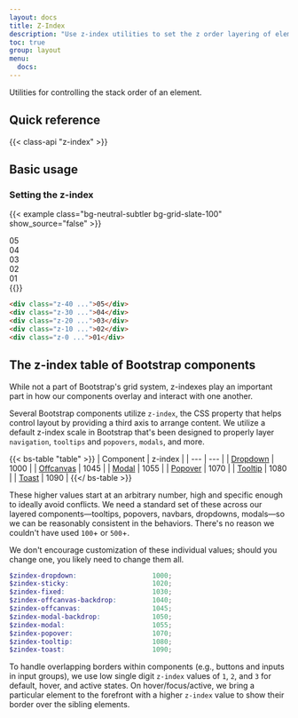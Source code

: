 ```yaml
---
layout: docs
title: Z-Index
description: "Use z-index utilities to set the z order layering of elements."
toc: true
group: layout
menu:
  docs:    
---
```


Utilities for controlling the stack order of an element.

## Quick reference

{{< class-api "z-index" >}}

## Basic usage 

### Setting the z-index

{{< example class="bg-neutral-subtler bg-grid-slate-100" show_source="false" >}}
<div class="d-flex justify-content-center">
  <div class="d-flex align-items-center justify-content-center border border-2 rounded-circle z-40 border-white text-bg-purple bd-w-16 bd-h-16">05</div>
  <div class="d-flex align-items-center justify-content-center border border-2 rounded-circle z-30 border-white text-bg-purple bd-w-16 bd-h-16 ms-n3">04</div>
  <div class="d-flex align-items-center justify-content-center border border-2 rounded-circle z-20 border-white text-bg-purple bd-w-16 bd-h-16 ms-n3">03</div>
  <div class="d-flex align-items-center justify-content-center border border-2 rounded-circle z-10 border-white text-bg-purple bd-w-16 bd-h-16 ms-n3">02</div>
  <div class="d-flex align-items-center justify-content-center border border-2 rounded-circle z-0 border-white text-bg-purple bd-w-16 bd-h-16 ms-n3">01</div>
</div>
{{</ example >}}

```html
<div class="z-40 ...">05</div>
<div class="z-30 ...">04</div>
<div class="z-20 ...">03</div>
<div class="z-10 ...">02</div>
<div class="z-0 ...">01</div>
```

## The z-index table of Bootstrap components

While not a part of Bootstrap's grid system, z-indexes play an important part in how our components overlay and interact with one another.

Several Bootstrap components utilize `z-index`, the CSS property that helps control layout by providing a third axis to arrange content. We utilize a default z-index scale in Bootstrap that's been designed to properly layer `navigation`, `tooltips` and `popovers`, `modals`, and more.

{{< bs-table "table" >}}
| Component | z-index |
| --- | --- |
| [Dropdown](/components/dropdown) | 1000 |
| [Offcanvas](/components/offcanvas) | 1045 |
| [Modal](/components/modal) | 1055 |
| [Popover](/components/modal) | 1070 |
| [Tooltip](/components/tooltip) | 1080 |
| [Toast](/components/toast) | 1090 |
{{</ bs-table >}}

These higher values start at an arbitrary number, high and specific enough to ideally avoid conflicts. We need a standard set of these across our layered components—tooltips, popovers, navbars, dropdowns, modals—so we can be reasonably consistent in the behaviors. There's no reason we couldn't have used `100`+ or `500`+.

We don't encourage customization of these individual values; should you change one, you likely need to change them all.

```scss
$zindex-dropdown:                   1000;
$zindex-sticky:                     1020;
$zindex-fixed:                      1030;
$zindex-offcanvas-backdrop:         1040;
$zindex-offcanvas:                  1045;
$zindex-modal-backdrop:             1050;
$zindex-modal:                      1055;
$zindex-popover:                    1070;
$zindex-tooltip:                    1080;
$zindex-toast:                      1090;
```

To handle overlapping borders within components (e.g., buttons and inputs in input groups), we use low single digit `z-index` values of `1`, `2`, and `3` for default, hover, and active states. On hover/focus/active, we bring a particular element to the forefront with a higher `z-index` value to show their border over the sibling elements.